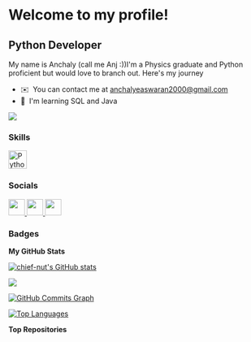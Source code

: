 Welcome to my profile!
========================================================================================================================================

Python Developer
----------------

My name is Anchaly (call me Anj :))I'm a Physics graduate and Python proficient but would love to branch out. Here's my journey

* ✉️  You can contact me at [anchalyeaswaran2000@gmail.com](mailto:anchalyeaswaran2000@gmail.com)
* 🧠  I'm learning SQL and Java

<a href="https://www.github.com/chief-nut" target="_blank" rel="noreferrer"><img
src="https://img.shields.io/github/followers/chief-nut?logo=github&style=for-the-badge&color=facc15&labelColor=831843" /></a>

### Skills


<p align="left">
<a href="https://www.python.org/" target="_blank" rel="noreferrer"><img src="https://raw.githubusercontent.com/danielcranney/readme-generator/main/public/icons/skills/python-colored.svg" width="36" height="36" alt="Python" /></a>
</p>


### Socials

<p align="left"> <a href="https://discord.com/users/chiefnut" target="_blank" rel="noreferrer"> <picture> <source media="(prefers-color-scheme: dark)" srcset="undefined" /> <source media="(prefers-color-scheme: light)" srcset="https://raw.githubusercontent.com/danielcranney/readme-generator/main/public/icons/socials/discord.svg" /> <img src="https://raw.githubusercontent.com/danielcranney/readme-generator/main/public/icons/socials/discord.svg" width="32" height="32" /> </picture> </a> <a href="https://www.github.com/chief-nut" target="_blank" rel="noreferrer"> <picture> <source media="(prefers-color-scheme: dark)" srcset="https://raw.githubusercontent.com/danielcranney/readme-generator/main/public/icons/socials/github-dark.svg" /> <source media="(prefers-color-scheme: light)" srcset="https://raw.githubusercontent.com/danielcranney/readme-generator/main/public/icons/socials/github.svg" /> <img src="https://raw.githubusercontent.com/danielcranney/readme-generator/main/public/icons/socials/github.svg" width="32" height="32" /> </picture> </a> <a href="https://www.linkedin.com/in/anchaly-easwaran-6ab081193/" target="_blank" rel="noreferrer"> <picture> <source media="(prefers-color-scheme: dark)" srcset="https://raw.githubusercontent.com/danielcranney/readme-generator/main/public/icons/socials/linkedin-dark.svg" /> <source media="(prefers-color-scheme: light)" srcset="https://raw.githubusercontent.com/danielcranney/readme-generator/main/public/icons/socials/linkedin.svg" /> <img src="https://raw.githubusercontent.com/danielcranney/readme-generator/main/public/icons/socials/linkedin.svg" width="32" height="32" /> </picture> </a></p>

### Badges

<b>My GitHub Stats</b>

<a href="http://www.github.com/chief-nut"><img src="https://github-readme-stats.vercel.app/api?username=chief-nut&show_icons=true&hide=&count_private=true&title_color=ec4899&text_color=ffffff&icon_color=facc15&bg_color=831843&hide_border=true&show_icons=true" alt="chief-nut's GitHub stats" /></a>

<a href="http://www.github.com/chief-nut"><img src="https://github-readme-streak-stats.herokuapp.com/?user=chief-nut&stroke=ffffff&background=831843&ring=ec4899&fire=ec4899&currStreakNum=ffffff&currStreakLabel=ec4899&sideNums=ffffff&sideLabels=ffffff&dates=ffffff&hide_border=true" /></a>

<a href="http://www.github.com/chief-nut"><img src="https://github-readme-activity-graph.cyclic.app/graph?username=chief-nut&bg_color=831843&color=ffffff&line=facc15&point=ffffff&area_color=831843&area=true&hide_border=true&custom_title=GitHub%20Commits%20Graph" alt="GitHub Commits Graph" /></a>

<a href="https://github.com/chief-nut" align="left"><img src="https://github-readme-stats.vercel.app/api/top-langs/?username=chief-nut&langs_count=10&title_color=ec4899&text_color=ffffff&icon_color=facc15&bg_color=831843&hide_border=true&locale=en&custom_title=Top%20%Languages" alt="Top Languages" /></a>

<b>Top Repositories</b>

<div width="100%" align="center"></div><br /><br /><br /><br /><br /><br /><br />

